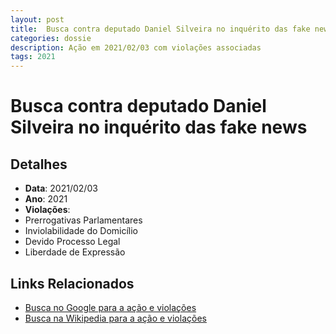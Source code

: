 ```yaml
---
layout: post
title:  Busca contra deputado Daniel Silveira no inquérito das fake news
categories: dossie
description: Ação em 2021/02/03 com violações associadas
tags: 2021
---
```


# Busca contra deputado Daniel Silveira no inquérito das fake news

## Detalhes
- **Data**: 2021/02/03
- **Ano**: 2021
- **Violações**:
- Prerrogativas Parlamentares
- Inviolabilidade do Domicílio
- Devido Processo Legal
- Liberdade de Expressão

## Links Relacionados
- [Busca no Google para a ação e violações](https://www.google.com/search?q=%22Alexandre%20de%20Moraes%22%20Busca%20contra%20deputado%20Daniel%20Silveira%20no%20inqu%C3%A9rito%20das%20fake%20news%20Prerrogativas%20Parlamentares%20Inviolabilidade%20do%20Domic%C3%ADlio%20Devido%20Processo%20Legal%20Liberdade%20de%20Express%C3%A3o%202021)
- [Busca na Wikipedia para a ação e violações](https://en.wikipedia.org/w/index.php?search=%22Alexandre%20de%20Moraes%22%20Busca%20contra%20deputado%20Daniel%20Silveira%20no%20inqu%C3%A9rito%20das%20fake%20news%20Prerrogativas%20Parlamentares%20Inviolabilidade%20do%20Domic%C3%ADlio%20Devido%20Processo%20Legal%20Liberdade%20de%20Express%C3%A3o%202021)

